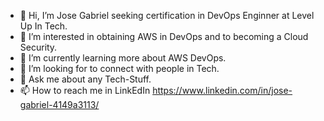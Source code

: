 - 👋 Hi, I’m Jose Gabriel seeking certification in DevOps Enginner at Level Up In Tech.
- 👀 I’m interested in obtaining AWS in DevOps and to becoming a Cloud Security. 
- 🌱 I’m currently learning more about AWS DevOps.
- 💞️ I’m looking for to connect with people in Tech. 
- 💬 Ask me about any Tech-Stuff. 
- 📫 How to reach me in LinkEdIn https://www.linkedin.com/in/jose-gabriel-4149a3113/ 

<!---
jdegabriel/jdegabriel is a ✨ special ✨ repository because its `README.md` (this file) appears on your GitHub profile.
You can click the Preview link to take a look at your changes.
--->
